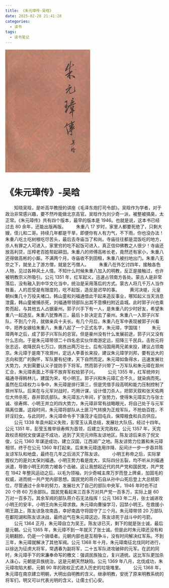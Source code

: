 ```yaml
---
title: 《朱元璋传-吴晗》
date: 2025-02-28 21:41:28
categories:
  - 读书
tags:
  - 读书笔记
---
```


![](/images/2025/s3024937.jpg)

# 《朱元璋传》-吴晗

&emsp;&emsp;知晓吴晗，是听高华教授的讲座《毛泽东炮打司令部》。吴晗作为学者，对于政治非常感兴趣，要不然咋能做北京高官。吴晗作为刘少奇一派，被整被搞臭，太正常。《朱元璋传》共有四个版本，最早的版本是 1946。也就是说，这本书已经过去 80 余年，还能出版再版。
&emsp;&emsp;朱重八 17 岁时，家里人都要死绝了，只剩大嫂，侄儿和二哥。持续几年都是干旱，即便你有人有力气，不下雨，你也没办法！朱重八吃土吃树根吃尽苦头，最后去寺庙当了和尚。寺庙往往都是混饭吃的地方，杀人有罪之人可进入，家里穷的吃不起饭可进入，真正信仰佛教之人很少！寺庙还放高利贷，压榨老百姓帮起耕田。朱重八的师傅高彬长老，竟然还有家小，朱重八还得做高彬的小厮。不满两个月，寺庙收不到田租，朱重八被扫地出门。朱重八无奈之下，就坐上了游方僧，就是乞丐僧人。
&emsp;&emsp;朱重八在外乞讨四年，接触各色人物，见过各种风土人情。不知什么时候朱重八加入的明教，反正是接触过，也许被明教宗义所吸引。公元 1351 年，红军起义，迅速占领南方各处。蒙古人是非常落后，没有融入到中华文化当中，统治是采用落后的方式。蒙古人将几千万人当作牲畜，人的忍受是有限度的，吃不起饭，造反是迟早的事。
&emsp;&emsp;黄河决堤，元皇朝纠集几十万役夫堵口。韩山童和刘福通借此干起来造反事业，哪知起义当天消息泄露，韩山童被捕杀死，刘福通带领部队出其不意横扫附近县城。此时郭子兴也乘势而起，与其他五人占据豪州。郭子兴手下有一人，是朱重八的少时好友，希望朱重八一起造反。朱重八犹豫再三，最后卜卦决定去了豪州。朱重八一入郭子兴军队，不到几个月，就做亲兵十夫长。有几个月后，朱重八在军中表现被郭子兴看中，把养女嫁给朱重八，朱重八起了一个正式名字，朱元璋，字国瑞！
&emsp;&emsp;朱元璋两年之后，成了郭子兴军队的总官。但是豪州没有什么发展前途，郭子兴又没有什么志向。于是朱元璋带领二十四名忠实伙伴南游定远，招降三千民兵，击败元将张志远，收降民兵七万口，挑拣出两万壮士。后有冯国用两兄弟来投，建议占领南京。朱元璋于是南下攻滁州，定远人李善长来投，建议朱元璋学刘邦，要有远大的志向和宽广的胸怀，军队要有纪律，天下自然而定。朱元璋如鱼得水，迅速发展壮大势力，大到需要认义子提防手下将军。然而郭子兴带了一万军队和朱元璋在滁州汇合，朱元璋表面上不得不放弃军权给郭子兴。
&emsp;&emsp;公元 1355 年，红军统帅刘福通寻得韩林儿，建国为宋，号小明王。郭子兴和朱元璋汇合不久，就染病而死。虽然在后续权力斗争中，朱元璋是排行第三，但是凭借手段高明和能力压制控制了滁州军队。后来在与元军对战时，巧用计谋，设计借刀杀人，把郭天叙和张天佑两位大帅杀死，吞并郭氏部队。朱元璋五六年间，扩张势力，使得朱元璋实力与张士诚、徐寿辉、小明王并立的四大势力，朱元璋非常有战略眼光，将自己处于与元军隔离位置。这段时间，朱元璋将部队从土匪习气转换为正规军队，不抢劫百姓，不奸淫妇女。与此同时，朱元璋命令手下康茂才屯田屯兵，保障粮食和兵员供应。
&emsp;&emsp;公元 1338 年袁州起义失败，彭莹玉认真总结，发展壮大队伍，经过十四年。公元 1351 年，彭莹玉推举徐寿辉为首领，后建立天完政权。公元 1357 年，天完政权丞相倪文俊谋逆不成功，逃到了天完元帅陈友谅地区。陈友谅后来杀了倪文俊，公元 1360 年谋逆成功，建立汉国，江西湖广之地。陈友谅势力位置和朱元璋相邻，终于在公元 1360 年打起来。后来朱元璋连用诈降、反间计一步一步吞并陈友谅军队和地盘，最终在几年之后消灭了陈友谅。
&emsp;&emsp;小明王称帝之后，实际掌握权力的是刘太保刘福通。小明王势力看是庞大，实际四分五裂，均不听从刘福通派遣，导致小明王的势力被各个击破。这让我想起近代的共产党和国民党，共产党在 1942 年整风运动之后，以毛为领袖，刘少奇喊主席万岁而登上牌桌，加固毛的权威，进而统一共产党内部思想。国民党的蒋介石自从孙中山死后登上大总统职位，尽管通过十余年的努力，发展壮大了自己的部队中央军，1946 年时也不过 20 个师 60 万余部队。国民党看起来三百多万对共产党一百多万，实际上是 60 万对一百多万。其余军阀的部队蒋介石无法指挥！公元 1363 年二月，张士诚进攻小明王的安丰，小明王向朱元璋求救。朱元璋向曹操学习，囚禁小明王。在救援小明王路上，陈友谅急攻南昌，幸好南昌守将固守了三个月。朱元璋带领 20 万部队在鄱阳湖和陈友谅决战，最终运气在朱元璋这边，陈友谅死于战斗中的弓箭。
&emsp;&emsp;公元 1364 正月，朱元璋自立为吴王。陈友谅已灭，剩下的就是张士诚，最后是元朝。公元 1365 年，朱元璋不到一年就灭了张士诚。但是此时朱元璋还没有和元朝翻脸，仍是一个骑墙者。元朝内部也是互相争斗，没有时间解决红军系。不到三年，朱元璋就解决了其他军阀。公元 1368 年十月，朱元璋南征北伐同时进行，以徐达为征虏大将军，常遇春为副将军，二十五军队进攻破碎的元军。在武的同时，朱元璋手下的宋濂奉命写的檄文：强调民族独立，复兴道统。这比军队更加杀人诛心，元朝是异族统治，这是元朝天然缺陷。公元 1369 年八月，北伐成功，朱元璋攻陷大都，元朝 90 年的政权正式进入历史的垃圾堆里。
&emsp;&emsp;公元 1368 年，朱元璋在南京建立明朝，大明出自明教的含义。继承明教，安抚了原来明教系统的将军们，明又可以代表光明的含义，让儒士们心安。
